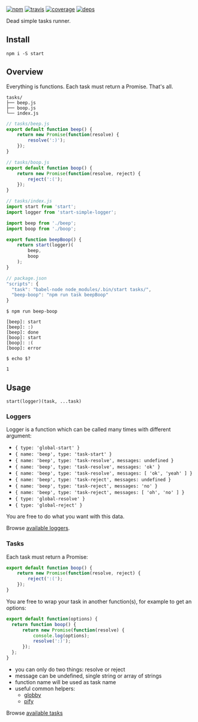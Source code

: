 [![npm](https://img.shields.io/npm/v/start.svg?style=flat-square)](https://www.npmjs.com/package/start)
[![travis](http://img.shields.io/travis/start-runner/start.svg?style=flat-square)](https://travis-ci.org/start-runner/start)
[![coverage](https://img.shields.io/codecov/c/github/start-runner/start.svg?style=flat-square)](https://codecov.io/github/start-runner/start)
[![deps](https://img.shields.io/gemnasium/start-runner/start.svg?style=flat-square)](https://gemnasium.com/start-runner/start)

Dead simple tasks runner.

## Install

```
npm i -S start
```

## Overview

Everything is functions. Each task must return a Promise. That's all.

```
tasks/
├── beep.js
├── boop.js
└── index.js
```

```js
// tasks/beep.js
export default function beep() {
    return new Promise(function(resolve) {
        resolve(':)');  
    });
}
```

```js
// tasks/boop.js
export default function boop() {
    return new Promise(function(resolve, reject) {
        reject(':(');  
    });
}
```

```js
// tasks/index.js
import start from 'start';
import logger from 'start-simple-logger';

import beep from './beep';
import boop from './boop';

export function beepBoop() {
    return start(logger)(
        beep,
        boop
    );
}
```

```js
// package.json
"scripts": {
  "task": "babel-node node_modules/.bin/start tasks/",
  "beep-boop": "npm run task beepBoop"
}
```

```
$ npm run beep-boop

[beep]: start
[beep]: :)
[beep]: done
[boop]: start
[boop]: :(
[boop]: error

$ echo $?

1
```

## Usage

`start(logger)(task, ...task)`

### Loggers

Logger is a function which can be called many times with different argument:

* `{ type: 'global-start' }`
* `{ name: 'beep', type: 'task-start' }`
* `{ name: 'beep', type: 'task-resolve', messages: undefined }`
* `{ name: 'beep', type: 'task-resolve', messages: 'ok' }`
* `{ name: 'beep', type: 'task-resolve', messages: [ 'ok', 'yeah' ] }`
* `{ name: 'beep', type: 'task-reject', messages: undefined }`
* `{ name: 'beep', type: 'task-reject', messages: 'no' }`
* `{ name: 'beep', type: 'task-reject', messages: [ 'oh', 'no' ] }`
* `{ type: 'global-resolve' }`
* `{ type: 'global-reject' }`

You are free to do what you want with this data.

Browse [available loggers](https://www.npmjs.com/browse/keyword/start-logger).

### Tasks

Each task must return a Promise:

```js
export default function boop() {
    return new Promise(function(resolve, reject) {
        reject(':(');  
    });
}
```

You are free to wrap your task in another function(s), for example to get an options:

```js
export default function(options) {
  return function boop() {
      return new Promise(function(resolve) {
          console.log(options);
          resolve(':)');  
      });
  };
}
```

* you can only do two things: resolve or reject
* message can be undefined, single string or array of strings
* function name will be used as task name
* useful common helpers:
  * [globby](https://github.com/sindresorhus/globby)
  * [pify](https://github.com/sindresorhus/pify)

Browse [available tasks](https://www.npmjs.com/browse/keyword/start-task)
